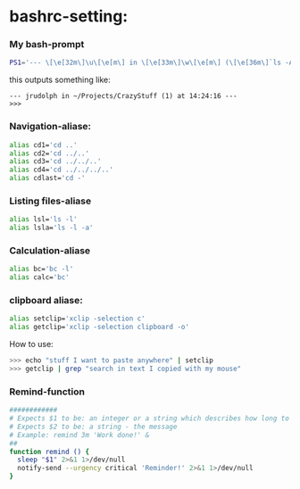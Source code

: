 # bashrc-setting:

### My bash-prompt
```sh
PS1='--- \[\e[32m\]\u\[\e[m\] in \[\e[33m\]\w\[\e[m\] (\[\e[36m\]`ls -A1 | wc -l | tr -d [[:space:]]`\[\e[m\]) at \t ---\n>>> '
```
this outputs something like:
```
--- jrudolph in ~/Projects/CrazyStuff (1) at 14:24:16 ---
>>> 
```

### Navigation-aliase:
```sh
alias cd1='cd ..'
alias cd2='cd ../..'
alias cd3='cd ../../..'
alias cd4='cd ../../../..'
alias cdlast='cd -'
```

### Listing files-aliase
```sh
alias lsl='ls -l'
alias lsla='ls -l -a'
```

### Calculation-aliase
```sh
alias bc='bc -l'
alias calc='bc'
```

### clipboard aliase:
```sh
alias setclip='xclip -selection c'
alias getclip='xclip -selection clipboard -o'
```

How to use:
```sh
>>> echo "stuff I want to paste anywhere" | setclip
>>> getclip | grep "search in text I copied with my mouse"
```

### Remind-function
```sh
############
# Expects $1 to be: an integer or a string which describes how long to sleep. E.g. '3' or '5m'
# Expects $2 to be: a string - the message
# Example: remind 3m 'Work done!' &
##
function remind () {
  sleep "$1" 2>&1 1>/dev/null
  notify-send --urgency critical 'Reminder!' 2>&1 1>/dev/null
}

```
